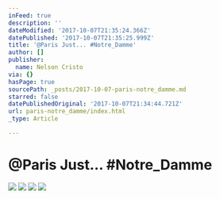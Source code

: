 ```yaml
---
inFeed: true
description: ''
dateModified: '2017-10-07T21:35:24.366Z'
datePublished: '2017-10-07T21:35:25.999Z'
title: '@Paris Just... #Notre_Damme'
author: []
publisher:
  name: Nelson Cristo
via: {}
hasPage: true
sourcePath: _posts/2017-10-07-paris-notre_damme.md
starred: false
datePublishedOriginal: '2017-10-07T21:34:44.721Z'
url: paris-notre_damme/index.html
_type: Article

---
```

# @Paris Just... \#Notre\_Damme
![](https://the-grid-user-content.s3-us-west-2.amazonaws.com/e98860c7-c916-44a6-b263-59fd20eaf5c5.jpg)
![](https://the-grid-user-content.s3-us-west-2.amazonaws.com/85a05767-6b53-4dbc-b724-2d322da81586.jpg)
![](https://the-grid-user-content.s3-us-west-2.amazonaws.com/3dbbdefb-c3c3-44f1-a9ab-7a483aa50bc8.jpg)
![](https://the-grid-user-content.s3-us-west-2.amazonaws.com/38a967e6-79f7-4b15-968e-0b825786f0f6.jpg)